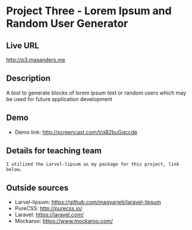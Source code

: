 # Project Three - Lorem Ipsum and Random User Generator

## Live URL
<http://p3.masanders.me>

## Description
A tool to generate blocks of lorem ipsum text or random users which may be used for
future application development

## Demo
 * Demo link: <http://screencast.com/t/qB2buGqccde>

## Details for teaching team
	I utilized the Larvel-lipsum as my package for this project, link below.

## Outside sources
* Larvel-lipsum: <https://github.com/magyarjeti/laravel-lipsum>
* PureCSS: <http://purecss.io/>
* Laravel: <https://laravel.com/>
* Mockaroo: <https://www.mockaroo.com/>
